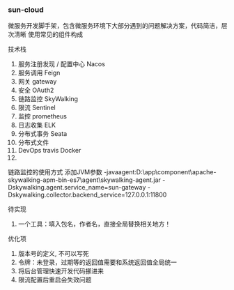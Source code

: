### sun-cloud
微服务开发脚手架，包含微服务环境下大部分遇到的问题解决方案，代码简洁，层次清晰
使用常见的组件构成

技术栈
1. 服务注册发现 / 配置中心 Nacos
2. 服务调用 Feign
3. 网关 gateway
4. 安全 OAuth2
5. 链路监控 SkyWalking
6. 限流 Sentinel
7. 监控 prometheus
8. 日志收集 ELK
9. 分布式事务 Seata
10. 分布式文件
11. DevOps travis Docker
12.

链路监控的使用方式
添加JVM参数 -javaagent:D:\app\component\apache-skywalking-apm-bin-es7\agent\skywalking-agent.jar -Dskywalking.agent.service_name=sun-gateway -Dskywalking.collector.backend_service=127.0.0.1:11800

待实现
1. 一个工具：填入包名，作者名，直接全局替换相关地方！

优化项
1. 版本号的定义, 不可以写死
2. 令牌：未登录，过期等的返回值需要和系统返回值全局统一
3. 将后台管理快速开发代码挪进来
4. 限流配置后重启会失效问题